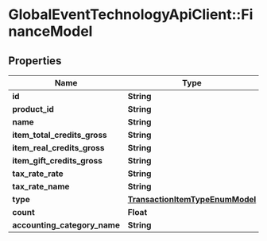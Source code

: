 # GlobalEventTechnologyApiClient::FinanceModel

## Properties
Name | Type | Description | Notes
------------ | ------------- | ------------- | -------------
**id** | **String** |  | 
**product_id** | **String** |  | [optional] 
**name** | **String** |  | [optional] 
**item_total_credits_gross** | **String** |  | [optional] 
**item_real_credits_gross** | **String** |  | [optional] 
**item_gift_credits_gross** | **String** |  | [optional] 
**tax_rate_rate** | **String** |  | 
**tax_rate_name** | **String** |  | [optional] 
**type** | [**TransactionItemTypeEnumModel**](TransactionItemTypeEnumModel.md) |  | 
**count** | **Float** |  | 
**accounting_category_name** | **String** |  | [optional] 

